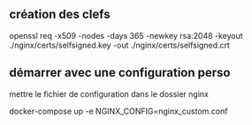## création des clefs
openssl req -x509 -nodes -days 365 -newkey rsa:2048 -keyout ./nginx/certs/selfsigned.key -out ./nginx/certs/selfsigned.crt

## démarrer avec une configuration perso
mettre le fichier de configuration dans le dossier nginx

docker-compose up -e NGINX_CONFIG=nginx_custom.conf
